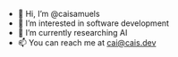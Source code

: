 - 👋 Hi, I’m @caisamuels
- 👀 I’m interested in software development
- 🌱 I’m currently researching AI
- 📫 You can reach me at cai@cais.dev

<!---
caisamuels/caisamuels is a ✨ special ✨ repository because its `README.md` (this file) appears on your GitHub profile.
You can click the Preview link to take a look at your changes.
--->
